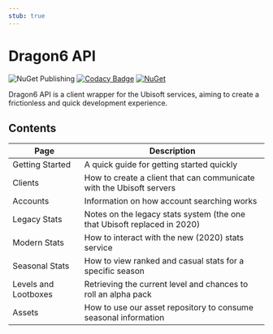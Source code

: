 ```yaml
---
stub: true
---
```


# Dragon6 API
![NuGet Publishing](https://github.com/dragonfruitnetwork/dragon6-api/workflows/Publish/badge.svg)
[![Codacy Badge](https://api.codacy.com/project/badge/Grade/b9aeacb9dd754f4a8bc50fb3498958ab)](https://www.codacy.com/gh/dragonfruitnetwork/dragon6-api)
[![NuGet](https://img.shields.io/nuget/v/DragonFruit.Six.Api)](https://www.nuget.org/packages/DragonFruit.Six.Api/)

Dragon6 API is a client wrapper for the Ubisoft services, aiming to create a frictionless and quick development experience.

## Contents

| Page                 | Description                                                              |
|----------------------|--------------------------------------------------------------------------|
| Getting Started      | A quick guide for getting started quickly                                |
| Clients              | How to create a client that can communicate with the Ubisoft servers     |
| Accounts             | Information on how account searching works                               |
| Legacy Stats         | Notes on the legacy stats system (the one that Ubisoft replaced in 2020) |
| Modern Stats         | How to interact with the new (2020) stats service                        |
| Seasonal Stats       | How to view ranked and casual stats for a specific season                |
| Levels and Lootboxes | Retrieving the current level and chances to roll an alpha pack           |
| Assets               | How to use our asset repository to consume seasonal information          |